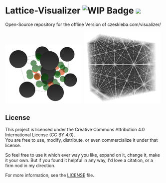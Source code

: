 # Lattice-Visualizer ![WIP Badge](https://img.shields.io/badge/status-WIP-yellow.svg) <a href="https://www.buymeacoffee.com/DenisCzeskleba"><img src="https://www.buymeacoffee.com/assets/img/custom_images/orange_img.png" height="20px"></a>

Open-Source repository for the offline Version of czeskleba.com/visualizer/

<img src="assets/Unbenannt.PNG" alt="BCC lattice" width="49%"> <img src="assets/Unbenannt2.PNG" alt="1 million atoms" width="49%">

## License

This project is licensed under the Creative Commons Attribution 4.0 International License (CC BY 4.0).  
You are free to use, modify, distribute, or even commercialize it under that license.

So feel free to use it which ever way you like, expand on it, change it, make it your own. 
But if you found it helpful in any way, I'd love a citation, or a firm nod in my direction.

For more information, see the [LICENSE](LICENSE) file.
